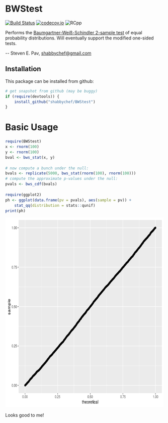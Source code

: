 

# BWStest

[![Build Status](https://travis-ci.org/shabbychef/BWStest.png)](https://travis-ci.org/shabbychef/BWStest)
[![codecov.io](http://codecov.io/github/shabbychef/BWStest/coverage.svg?branch=master)](http://codecov.io/github/shabbychef/BWStest?branch=master)
![RCpp](https://img.shields.io/badge/RCpp-inside-blue.svg)

Performs the [Baumgartner-Weiß-Schindler 2-sample test](http://doai.io/10.2307/2533862) of equal probability
distributions. Will eventually support the modified one-sided tests.

-- Steven E. Pav, shabbychef@gmail.com

## Installation

This package can be installed 
from github:


```r
# get snapshot from github (may be buggy)
if (require(devtools)) {
    install_github("shabbychef/BWStest")
}
```

# Basic Usage


```r
require(BWStest)
x <- rnorm(100)
y <- rnorm(100)
bval <- bws_stat(x, y)

# now compute a bunch under the null:
bvals <- replicate(5000, bws_stat(rnorm(100), rnorm(100)))
# compute the approximate p-values under the null:
pvals <- bws_cdf(bvals)

require(ggplot2)
ph <- ggplot(data.frame(pv = pvals), aes(sample = pv)) + 
    stat_qq(distribution = stats::qunif)
print(ph)
```

<img src="github_extra/figure/babysteps-1.png" title="plot of chunk babysteps" alt="plot of chunk babysteps" width="700px" height="600px" />

Looks good to me!

